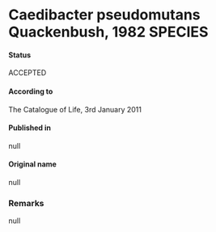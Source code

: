 # Caedibacter pseudomutans Quackenbush, 1982 SPECIES

#### Status
ACCEPTED

#### According to
The Catalogue of Life, 3rd January 2011

#### Published in
null

#### Original name
null

### Remarks
null